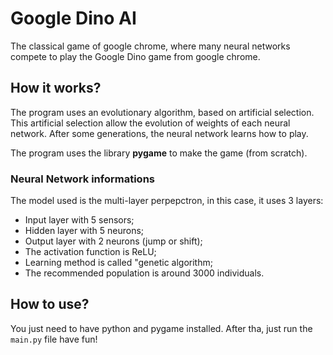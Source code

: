 # Google Dino AI
The classical game of google chrome, where many neural networks compete to play the Google Dino 
game from google chrome.

## How it works?
The program uses an evolutionary algorithm, based on artificial selection. This artificial selection allow the 
evolution of weights of each neural network. After some generations, the neural network learns how to play.

The program uses the library **pygame** to make the game (from scratch).

### Neural Network informations

The model used is the multi-layer perpepctron, in this case, it uses 3 layers:

 - Input layer with 5 sensors;
 - Hidden layer with 5 neurons;
 - Output layer with 2 neurons (jump or shift);
 - The activation function is ReLU;
 - Learning method is called "genetic algorithm;
 - The recommended population is around 3000 individuals.

## How to use?
You just need to have python and pygame installed. After tha, just run the ```main.py``` file have fun!